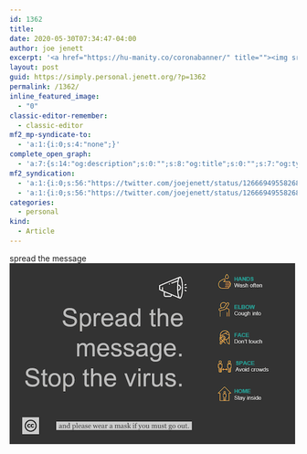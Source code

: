 ```yaml
---
id: 1362
title: 
date: 2020-05-30T07:34:47-04:00
author: joe jenett
excerpt: '<a href="https://hu-manity.co/coronabanner/" title=""><img src="../wp-content/uploads/2020/05/spread.png" alt="" width="948" height="602" class="alignnone size-full wp-image-1382" /></a>'
layout: post
guid: https://simply.personal.jenett.org/?p=1362
permalink: /1362/
inline_featured_image:
  - "0"
classic-editor-remember:
  - classic-editor
mf2_mp-syndicate-to:
  - 'a:1:{i:0;s:4:"none";}'
complete_open_graph:
  - 'a:7:{s:14:"og:description";s:0:"";s:8:"og:title";s:0:"";s:7:"og:type";s:0:"";s:12:"twitter:card";s:7:"summary";s:15:"twitter:creator";s:0:"";s:19:"twitter:description";s:0:"";s:8:"og:image";s:0:"";}'
mf2_syndication:
  - 'a:1:{i:0;s:56:"https://twitter.com/joejenett/status/1266694955826896897";}'
  - 'a:1:{i:0;s:56:"https://twitter.com/joejenett/status/1266694955826896897";}'
categories:
  - personal
kind:
  - Article
---
```

spread the message<br />[<img src="../wp-content/uploads/2020/05/spread.png" alt="" />](https://hu-manity.co/coronabanner/)